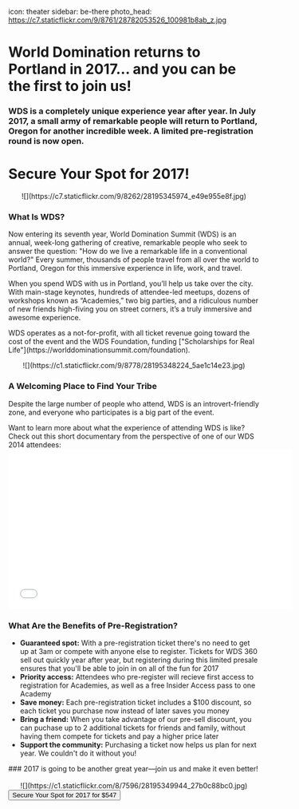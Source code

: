 icon: theater
sidebar: be-there
photo_head: https://c7.staticflickr.com/9/8761/28782053526_100981b8ab_z.jpg

# World Domination returns to Portland in 2017... and you can be the first to join us!

<p align="center"><div class="zig-zags_blue"></div></p>

<script type="text/javascript" src="https://js.stripe.com/v2/"></script>

<h3 class="sub-karla">WDS is a completely unique experience year after year. In July 2017, a small army of remarkable people will return to Portland, Oregon for another incredible week. <strong>A limited pre-registration round is now open.</strong></h3>

# Secure Your Spot for 2017!

<center>![](https://c7.staticflickr.com/9/8262/28195345974_e49e955e8f.jpg)</center>

<p align="center"><div class="zig-zags_blue"></div></p>

### What Is WDS?

<p>Now entering its seventh year, World Domination Summit (WDS) is an annual, week-long gathering of creative, remarkable people who seek to answer the question: "How do we live a remarkable life in a conventional world?" Every summer, thousands of people travel from all over the world to Portland, Oregon for this immersive experience in life, work, and travel.</p>

<p>When you spend WDS with us in Portland, you’ll help us take over the city. With main-stage keynotes, hundreds of attendee-led meetups, dozens of workshops known as “Academies,” two big parties, and a ridiculous number of new friends high-fiving you on street corners, it’s a truly immersive and awesome experience.</p>

<p>WDS operates as a not-for-profit, with all ticket revenue going toward the cost of the event and the WDS Foundation, funding ["Scholarships for Real Life"](https://worlddominationsummit.com/foundation).</p>

<center>![](https://c1.staticflickr.com/9/8778/28195348224_5ae1c14e23.jpg)</center>

<p align="center"><div class="zig-zags_blue"></div></p>

### A Welcoming Place to Find Your Tribe

Despite the large number of people who attend, WDS is an introvert-friendly zone, and everyone who participates is a big part of the event. </p>

<p>Want to learn more about what the experience of attending WDS is like? Check out this short documentary from the perspective of one of our WDS 2014 attendees:

<iframe src="//player.vimeo.com/video/109903000?title=0&amp;byline=0&amp;portrait=0&amp;color=adbf27" width="570" height="321" frameborder="0" webkitallowfullscreen mozallowfullscreen allowfullscreen></iframe>

<p align="center"><div class="zig-zags_blue"></div></p>

### What Are the Benefits of Pre-Registration? 

<ul>
        <li><b>Guaranteed spot:</b> With a pre-registration ticket there's no need to get up at 3am or compete with anyone else to register. Tickets for WDS 360 sell out quickly year after year, but registering during this limited presale ensures that you'll be able to join in on all of the fun for 2017</li>
            <li> <b>Priority access:</b> Attendees who pre-register will recieve first access to registration for Academies, as well as a free Insider Access pass to one Academy</li>
      <li> <b>Save money:</b> Each pre-registration ticket includes a $100 discount, so each ticket you purchase now instead of later saves you money </li>
      <li> <b>Bring a friend:</b> When you take advantage of our pre-sell discount, you can puchase up to 2 additional tickets for friends and family, without having them compete for tickets and pay a higher price later</li>
            <li> <b>Support the community:</b> Purchasing a ticket now helps us plan for next year. We couldn't do it without you! 
         </li>

</ul>
### 2017 is going to be another great year—join us and make it even better!<br><br>

<center>![](https://c1.staticflickr.com/8/7596/28195349944_27b0c88bc0.jpg)</center>

<div class="purchase-area">
<button class="button ticket-purchase purchase-btn">Secure Your Spot for 2017 for $547</button>
</div>